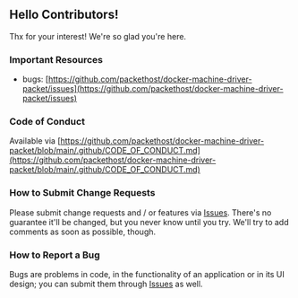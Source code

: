 ## Hello Contributors!
  Thx for your interest! We're so glad you're here. 

### Important Resources
  - bugs: [https://github.com/packethost/docker-machine-driver-packet/issues](https://github.com/packethost/docker-machine-driver-packet/issues)

### Code of Conduct
Available via [https://github.com/packethost/docker-machine-driver-packet/blob/main/.github/CODE_OF_CONDUCT.md](https://github.com/packethost/docker-machine-driver-packet/blob/main/.github/CODE_OF_CONDUCT.md)

### How to Submit Change Requests
Please submit change requests and / or features via [Issues](https://github.com/packethost/docker-machine-driver-packet/issues). There's no guarantee it'll be changed, but you never know until you try. We'll try to add comments as soon as possible, though.

### How to Report a Bug
Bugs are problems in code, in the functionality of an application or in its UI design; you can submit them through [Issues](https://github.com/packethost/docker-machine-driver-packet/issues) as well.
